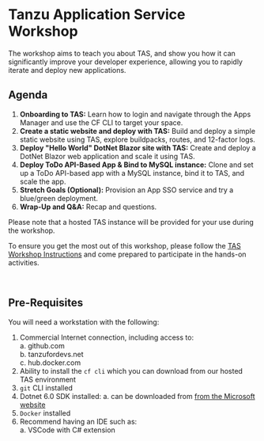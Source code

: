 # Tanzu Application Service Workshop

The workshop aims to teach you about TAS, and show you how it can significantly improve your developer experience, allowing you to rapidly iterate and deploy new applications.

## Agenda  
1.  **Onboarding to TAS:** Learn how to login and navigate through the Apps Manager and use the CF CLI to target your space.  
2.  **Create a static website and deploy with TAS:**  Build and deploy a simple static website using TAS, explore buildpacks, routes, and 12-factor logs.  
3.  **Deploy "Hello World" DotNet Blazor site with TAS:**  Create and deploy a DotNet Blazor web application and scale it using TAS.
4.  **Deploy ToDo API-Based App & Bind to MySQL instance:** Clone and set up a ToDo API-based app with a MySQL instance, bind it to TAS, and scale the app.  
5.  **Stretch Goals (Optional):**  Provision an App SSO service and try a blue/green deployment.  
6.  **Wrap-Up and Q&A:**  Recap and questions.   

Please note that a hosted TAS instance will be provided for your use during the workshop.

To ensure you get the most out of this workshop, please follow the [TAS Workshop Instructions](https://github.com/trevorputbrese/ca-tas-workshop/blob/main/TAS-Workshop-Instructions.md) and come prepared to participate in the hands-on activities.

<br/>


## Pre-Requisites  
You will need a workstation with the following:  
1.  Commercial Internet connection, including access to:  
    a.  github.com  
    b.  tanzufordevs.net     
    c.  hub.docker.com  
2.  Ability to install the `cf cli` which you can download from our hosted TAS environment
3.  `git` CLI installed  
4.  Dotnet 6.0 SDK installed:
    a.  can be downloaded from [from the Microsoft website](https://dotnet.microsoft.com/en-us/download/dotnet/6.0)
6.  `Docker` installed
7.  Recommend having an IDE such as:  
    a.  VSCode with C# extension

